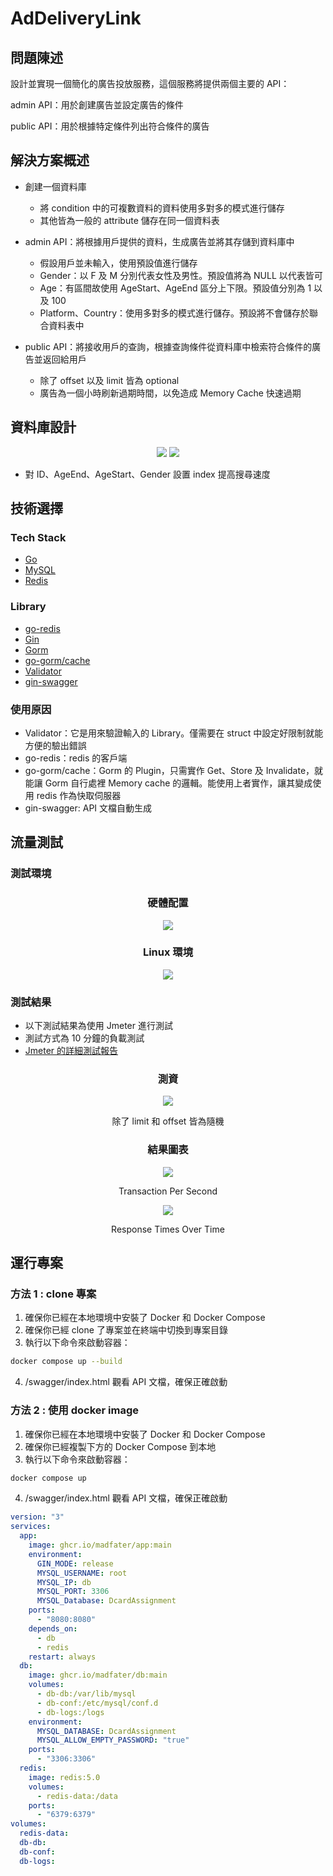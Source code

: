 # AdDeliveryLink

## 問題陳述

設計並實現一個簡化的廣告投放服務，這個服務將提供兩個主要的 API：

admin API：用於創建廣告並設定廣告的條件

public API：用於根據特定條件列出符合條件的廣告

## 解決方案概述

- 創建一個資料庫

  - 將 condition 中的可複數資料的資料使用多對多的模式進行儲存
  - 其他皆為一般的 attribute 儲存在同一個資料表

- admin API：將根據用戶提供的資料，生成廣告並將其存儲到資料庫中

  - 假設用戶並未輸入，使用預設值進行儲存
  - Gender：以 F 及 M 分別代表女性及男性。預設值將為 NULL 以代表皆可
  - Age：有區間故使用 AgeStart、AgeEnd 區分上下限。預設值分別為 1 以及 100
  - Platform、Country：使用多對多的模式進行儲存。預設將不會儲存於聯合資料表中

- public API：將接收用戶的查詢，根據查詢條件從資料庫中檢索符合條件的廣告並返回給用戶
  - 除了 offset 以及 limit 皆為 optional
  - 廣告為一個小時刷新過期時間，以免造成 Memory Cache 快速過期

## 資料庫設計

<div align=center>
	<img src="./img/schema.png">
	<img src="./img/ER_model.png">
</div> 
 
-	對 ID、AgeEnd、AgeStart、Gender 設置 index 提高搜尋速度

## 技術選擇

### Tech Stack

- [Go](https://go.dev)
- [MySQL](https://www.mysql.com/)
- [Redis](https://redis.io)

### Library

- [go-redis](https://github.com/redis/go-redis)
- [Gin](https://github.com/gin-gonic/gin)
- [Gorm](https://gorm.io/)
- [go-gorm/cache](https://github.com/go-gorm/caches)
- [Validator](https://github.com/go-playground/validator)
- [gin-swagger](https://github.com/swaggo/gin-swagger)

### 使用原因

- Validator：它是用來驗證輸入的 Library。僅需要在 struct 中設定好限制就能方便的驗出錯誤
- go-redis：redis 的客戶端
- go-gorm/cache：Gorm 的 Plugin，只需實作 Get、Store 及 Invalidate，就能讓 Gorm 自行處裡 Memory cache 的邏輯。能使用上者實作，讓其變成使用 redis 作為快取伺服器
- gin-swagger: API 文檔自動生成

## 流量測試

### 測試環境

<div align=center>
	<h3>硬體配置</h3>
	<img src="./img/env.png">
	<h3>Linux 環境</h3>
	<img src="./img/linux_env.png">
</div>

### 測試結果

- 以下測試結果為使用 Jmeter 進行測試
- 測試方式為 10 分鐘的負載測試
- [Jmeter 的詳細測試報告](https://madfater.github.io/AdDeliveryLink/)

<div align=center>
	<h3>測資</h3>
	<img src="./img/test.png">
	<p>除了 limit 和 offset 皆為隨機</p>
	<h3>結果圖表</h3>
	<img src="./img/TPS.png">
	<p>Transaction Per Second</p>
	<img src="./img/TRT.png">
	<p>Response Times Over Time</p>
</div>

## 運行專案

### 方法 1 : clone 專案

1. 確保你已經在本地環境中安裝了 Docker 和 Docker Compose
2. 確保你已經 clone 了專案並在終端中切換到專案目錄
3. 執行以下命令來啟動容器：

```bash
docker compose up --build
```

4. /swagger/index.html 觀看 API 文檔，確保正確啟動

### 方法 2 : 使用 docker image

1. 確保你已經在本地環境中安裝了 Docker 和 Docker Compose
2. 確保你已經複製下方的 Docker Compose 到本地
3. 執行以下命令來啟動容器：

```bash
docker compose up
```
4. /swagger/index.html 觀看 API 文檔，確保正確啟動

```yml
version: "3"
services:
  app:
    image: ghcr.io/madfater/app:main
    environment:
      GIN_MODE: release
      MYSQL_USERNAME: root
      MYSQL_IP: db
      MYSQL_PORT: 3306
      MYSQL_Database: DcardAssignment
    ports:
      - "8080:8080"
    depends_on:
      - db
      - redis
    restart: always
  db:
    image: ghcr.io/madfater/db:main
    volumes:
      - db-db:/var/lib/mysql
      - db-conf:/etc/mysql/conf.d
      - db-logs:/logs
    environment:
      MYSQL_DATABASE: DcardAssignment
      MYSQL_ALLOW_EMPTY_PASSWORD: "true"
    ports:
      - "3306:3306"
  redis:
    image: redis:5.0
    volumes:
      - redis-data:/data
    ports:
      - "6379:6379"
volumes:
  redis-data:
  db-db:
  db-conf:
  db-logs:
```
